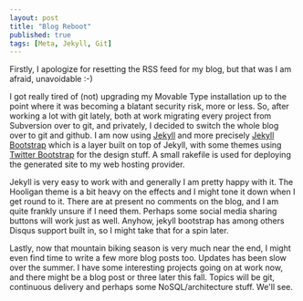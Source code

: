 ```yaml
---
layout: post
title: "Blog Reboot"
published: true
tags: [Meta, Jekyll, Git]
---
```


Firstly, I apologize for resetting the RSS feed for my blog, but that was I am afraid, unavoidable :-)

I got really tired of (not) upgrading my Movable Type installation up to the point where it was becoming a blatant security risk, more or less. So, after working a lot with git lately, both at work migrating every project from Subversion over to git, and privately, I decided to switch the whole blog over to git and github. I am now using [Jekyll](http://jekyllrb.com/) and more precisely [Jekyll Bootstrap](http://jekyllbootstrap.com/) which is a layer built on top of Jekyll, with some themes using [Twitter Bootstrap](http://twitter.github.com/bootstrap/) for the design stuff. A small rakefile is used for deploying the generated site to my web hosting provider.

Jekyll is very easy to work with and generally I am pretty happy with it. The Hooligan theme is a bit heavy on the effects and I might tone it down when I get round to it. There are at present no comments on the blog, and I am quite frankly unsure if I need them. Perhaps some social media sharing buttons will work just as well. Anyhow, jekyll bootstrap has among others Disqus support built in, so I might take that for a spin later.

Lastly, now that mountain biking season is very much near the end, I might even find time to write a few more blog posts too. Updates has been slow over the summer. I have some interesting projects going on at work now, and there might be a blog post or three later this fall. Topics will be git, continuous delivery and perhaps some NoSQL/architecture stuff. We'll see.
